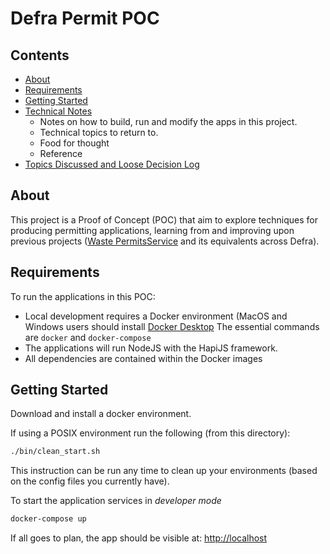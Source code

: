# Defra Permit POC

## Contents

- [About](#about)
- [Requirements](#requirements)
- [Getting Started](#getting-started)
- [Technical Notes](./docs/technical/)
  - Notes on how to build, run and modify the apps in this project.
  - Technical topics to return to.
  - Food for thought
  - Reference
- [Topics Discussed and Loose Decision Log](./docs/topics/)

## About

This project is a Proof of Concept (POC) that aim to explore
techniques for producing permitting applications, learning from and
improving upon previous projects
([Waste PermitsService](https://github.com/DEFRA/waste-permits)
and its equivalents across Defra).



## Requirements

To run the applications in this POC:

* Local development requires a Docker environment (MacOS and
  Windows users should install
  [Docker Desktop](https://www.docker.com/get-started)
  The essential commands are `docker` and `docker-compose`
* The applications will run NodeJS with the HapiJS framework.
* All dependencies are contained within the Docker images

## Getting Started

Download and install a docker environment.

If using a POSIX environment run the following (from this
directory):

```sh
./bin/clean_start.sh
```

This instruction can be run any time to clean up your environments
(based on the config files you currently have).

To start the application services in _developer mode_
```sh
docker-compose up
```

If all goes to plan, the app should be visible at:
[http://localhost](http://localhost)



